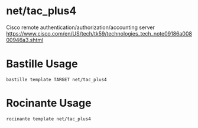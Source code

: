 # net/tac_plus4
Cisco remote authentication/authorization/accounting server
https://www.cisco.com/en/US/tech/tk59/technologies_tech_note09186a00800946a3.shtml

# Bastille Usage
```shell
bastille template TARGET net/tac_plus4
```

# Rocinante Usage
```shell
rocinante template net/tac_plus4
```

